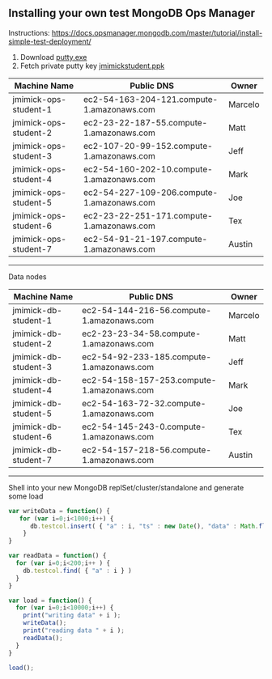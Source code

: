 ## Installing your own test MongoDB Ops Manager

Instructions:
https://docs.opsmanager.mongodb.com/master/tutorial/install-simple-test-deployment/

1. Download [putty.exe](http://the.earth.li/~sgtatham/putty/latest/x86/putty.exe)
2. Fetch private putty key [jmimickstudent.ppk](https://raw.githubusercontent.com/jasonmimick/learn-mongodb/master/jmimickstudent.ppk)


Machine Name | Public DNS | Owner 
------------ | ---------- | -----
jmimick-ops-student-1 | ec2-54-163-204-121.compute-1.amazonaws.com | Marcelo
jmimick-ops-student-2 | ec2-23-22-187-55.compute-1.amazonaws.com | Matt
jmimick-ops-student-3 | ec2-107-20-99-152.compute-1.amazonaws.com | Jeff
jmimick-ops-student-4 | ec2-54-160-202-10.compute-1.amazonaws.com | Mark
jmimick-ops-student-5 | ec2-54-227-109-206.compute-1.amazonaws.com | Joe
jmimick-ops-student-6 | ec2-23-22-251-171.compute-1.amazonaws.com | Tex
jmimick-ops-student-7 | ec2-54-91-21-197.compute-1.amazonaws.com | Austin

---

Data nodes

Machine Name | Public DNS | Owner 
------------ | ---------- | -----
jmimick-db-student-1 | ec2-54-144-216-56.compute-1.amazonaws.com | Marcelo
jmimick-db-student-2 | ec2-23-23-34-58.compute-1.amazonaws.com | Matt
jmimick-db-student-3 | ec2-54-92-233-185.compute-1.amazonaws.com | Jeff
jmimick-db-student-4 | ec2-54-158-157-253.compute-1.amazonaws.com | Mark
jmimick-db-student-5 | ec2-54-163-72-32.compute-1.amazonaws.com | Joe
jmimick-db-student-6 | ec2-54-145-243-0.compute-1.amazonaws.com | Tex
jmimick-db-student-7 | ec2-54-157-218-56.compute-1.amazonaws.com | Austin

---
Shell into your new MongoDB replSet/cluster/standalone and generate some load

```javascript
var writeData = function() {
   for (var i=0;i<1000;i++) {
      db.testcol.insert( { "a" : i, "ts" : new Date(), "data" : Math.floor( Math.random() * 100000 ) } )
    }
}

var readData = function() {
  for (var i=0;i<200;i++ ) {
    db.testcol.find( { "a" : i } )
  }
}

var load = function() { 
  for (var i=0;i<10000;i++) {
    print("writing data" + i );
    writeData();
    print("reading data " + i );
    readData();
  }
}

load();

```


